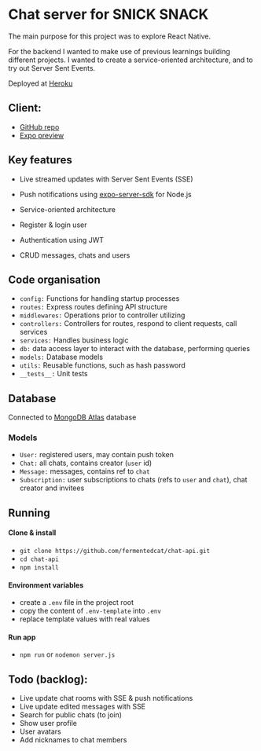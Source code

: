 # Chat server for SNICK SNACK

The main purpose for this project was to explore React Native. 

For the backend I wanted to make use of previous learnings building different projects. I wanted to create a service-oriented architecture, and to try out Server Sent Events.

Deployed at [Heroku](https://heroku.com/)

## Client: 
- [GitHub repo](https://github.com/fermentedcat/rn-chat)
- [Expo preview](exp://exp.host/@fermentedcat/snick-snack)


## Key features
- Live streamed updates with Server Sent Events (SSE)
- Push notifications using [expo-server-sdk](https://github.com/expo/expo-server-sdk-node) for Node.js
- Service-oriented architecture

- Register & login user
- Authentication using JWT
- CRUD messages, chats and users

## Code organisation
- `config:` Functions for handling startup processes
- `routes:` Express routes defining API structure
- `middlewares:` Operations prior to controller utilizing
- `controllers:` Controllers for routes, respond to client requests, call services
- `services:` Handles business logic
- `db:` data access layer to interact with the database, performing queries
- `models:` Database models
- `utils:` Reusable functions, such as hash password
- `__tests__:` Unit tests


## Database

Connected to [MongoDB Atlas](https://www.mongodb.com/atlas/database) database

### Models

- `User:` registered users, may contain push token
- `Chat:` all chats, contains creator (`user` id)
- `Message:` messages, contains ref to `chat`
- `Subscription:` user subscriptions to chats (refs to `user` and `chat`), chat creator and invitees

## Running

#### Clone & install

- `git clone https://github.com/fermentedcat/chat-api.git`
- `cd chat-api`
- `npm install`

#### Environment variables

- create a `.env` file in the project root
- copy the content of `.env-template` into `.env`
- replace template values with real values

#### Run app

- `npm run` or `nodemon server.js`


## Todo (backlog):
- Live update chat rooms with SSE & push notifications
- Live update edited messages with SSE
- Search for public chats (to join)
- Show user profile
- User avatars
- Add nicknames to chat members

